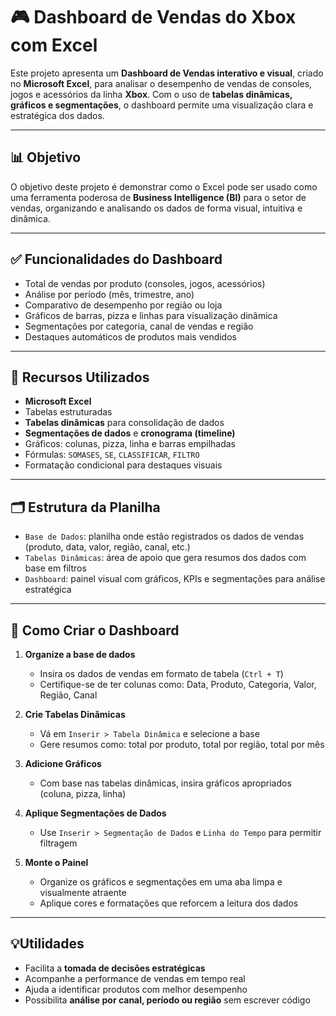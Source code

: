 # 🎮 Dashboard de Vendas do Xbox com Excel

Este projeto apresenta um **Dashboard de Vendas interativo e visual**, criado no **Microsoft Excel**, para analisar o desempenho de vendas de consoles, jogos e acessórios da linha **Xbox**. Com o uso de **tabelas dinâmicas, gráficos e segmentações**, o dashboard permite uma visualização clara e estratégica dos dados.

---

## 📊 Objetivo

O objetivo deste projeto é demonstrar como o Excel pode ser usado como uma ferramenta poderosa de **Business Intelligence (BI)** para o setor de vendas, organizando e analisando os dados de forma visual, intuitiva e dinâmica.

---

## ✅ Funcionalidades do Dashboard

- Total de vendas por produto (consoles, jogos, acessórios)
- Análise por período (mês, trimestre, ano)
- Comparativo de desempenho por região ou loja
- Gráficos de barras, pizza e linhas para visualização dinâmica
- Segmentações por categoria, canal de vendas e região
- Destaques automáticos de produtos mais vendidos

---

## 🧩 Recursos Utilizados

- **Microsoft Excel**
- Tabelas estruturadas
- **Tabelas dinâmicas** para consolidação de dados
- **Segmentações de dados** e **cronograma (timeline)**
- Gráficos: colunas, pizza, linha e barras empilhadas
- Fórmulas: `SOMASES`, `SE`, `CLASSIFICAR`, `FILTRO`
- Formatação condicional para destaques visuais

---

## 🗂️ Estrutura da Planilha

- `Base de Dados`: planilha onde estão registrados os dados de vendas (produto, data, valor, região, canal, etc.)
- `Tabelas Dinâmicas`: área de apoio que gera resumos dos dados com base em filtros
- `Dashboard`: painel visual com gráficos, KPIs e segmentações para análise estratégica

---

## 🚀 Como Criar o Dashboard

1. **Organize a base de dados**
   - Insira os dados de vendas em formato de tabela (`Ctrl + T`)
   - Certifique-se de ter colunas como: Data, Produto, Categoria, Valor, Região, Canal

2. **Crie Tabelas Dinâmicas**
   - Vá em `Inserir > Tabela Dinâmica` e selecione a base
   - Gere resumos como: total por produto, total por região, total por mês

3. **Adicione Gráficos**
   - Com base nas tabelas dinâmicas, insira gráficos apropriados (coluna, pizza, linha)

4. **Aplique Segmentações de Dados**
   - Use `Inserir > Segmentação de Dados` e `Linha do Tempo` para permitir filtragem

5. **Monte o Painel**
   - Organize os gráficos e segmentações em uma aba limpa e visualmente atraente
   - Aplique cores e formatações que reforcem a leitura dos dados

---

## 💡Utilidades

- Facilita a **tomada de decisões estratégicas**
- Acompanhe a performance de vendas em tempo real
- Ajuda a identificar produtos com melhor desempenho
- Possibilita **análise por canal, período ou região** sem escrever código

